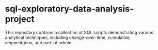 # sql-exploratory-data-analysis-project
This repository contains a collection of SQL scripts demonstrating various analytical techniques, including change-over-time, cumulative, segmentation, and part-of-whole.

